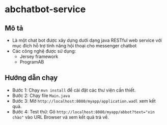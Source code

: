 # abchatbot-service

## Mô tả
- Là một chat bot được xây dựng dưới dạng java RESTful web service với mục đích hỗ trợ tính năng hội thoại cho messenger chatbot
- Các công nghệ được sử dụng:
  - Jersey framework
  - ProgramAB

## Hướng dẫn chạy
- Bước 1: Chạy `mvn install` để cài đặt các thư viện cần thiết.
- Bước 2: Chạy file `Main.java`
- Bước 3: Mở `http://localhost:8080/myapp/application.wadl` xem kết quả.
- Bước 4: Test thử: Gõ `http://localhost:8080/myapp/abbot?text="xin chào"` vào URL Browser và xem kết quả trả về.